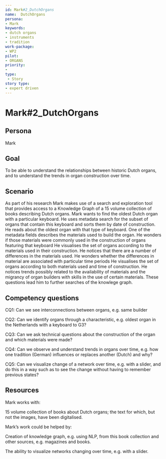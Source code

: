 ```yaml
---
id: Mark#2_DutchOrgans
name:  DutchOrgans 
persona: 
- Mark
keywords: 
- dutch organs
- instruments
- tradition
work-package:
- WP2
pilot:
- ORGANS
priority:
- 
type:
 - Story
story type:
- expert driven
---
```


# Mark#2_DutchOrgans

## Persona

Mark

## Goal

To be able to understand the relationships between historic Dutch organs, and to understand the trends in organ construction over time.

## Scenario

As part of his research Mark makes use of a search and exploration tool that provides access to a Knowledge Graph of a 15 volume collection of books describing Dutch organs.
Mark wants to find the oldest Dutch organ with a particular keyboard. He uses metadata search for the subset of organs that contain this keyboard and sorts them by date of construction. He reads about the oldest organ with that type of keyboard. One of the metadata fields describes the materials used to build the organ. He wonders if those materials were commonly used in the construction of organs featuring that keyboard	He visualises the set of organs according to the materials used in their construction. He notices that there are a number of differences in the materials used. He wonders whether the differences in material are associated with particular time periods	He visualises the set of organs according to both materials used and time of construction. He notices trends possibly related to the availability of materials and the migrancy of organ builders with skills in the use of certain materials. These questions lead him to further searches of the knowlege graph.

## Competency questions

CQ1: Can we see interconnections between organs, e.g. same builder

CQ2: Can we identify organs through a characteristic, e.g. oldest organ in the Netherlands with a keyboard to G3?

CQ3: Can we ask technical questions about the construction of the organ and which materials were made?

CQ4: Can we observe and understand trends in organs over time, e.g. how one tradition (German) influences or replaces another (Dutch) and why?

CQ5: Can we visualize change of a network over time, e.g. with a slider, and do this in a way such as to see the change without having to remember previous states?

## Resources

Mark works with:

15 volume collection of books about Dutch organs; the text for which, but not the images, have been digitalised.

Mark’s work could be helped by:

Creation of knowledge graph, e.g. using NLP, from this book collection and other sources, e.g. magazines and books.

The ability to visualize networks changing over time, e.g. with a slider.


